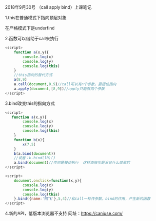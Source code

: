 2018年9月30号 （call apply bind）上课笔记

1.this在普通模式下指向顶层对象

   在严格模式下是underfind

2.函数可以借助于call来执行

```js
<script>
    function a(x,y){
    	console.log(x)
    	console.log(y)
    	console.log(this)
	} 
	//this指向的替代方式
	a(8,9)
	a.call(document,8,9)//call可以有n个参数，要错位指向
	a.apply(document,[8,9])//apply只能有两个参数
</script>
```

3.bind改变this的指向方式

```js
<script>
   function a(x,y){
    	console.log(x)
    	console.log(y)
    	console.log(this)
	} 
	function b(x){
    	x(7,5)	
	}
	b(a.bind(document))
	//或者：b.bind(10)()
	a.bind(document)//作用是被动执行  这样直接写是没音什么效果的
</script>
```

```js
<script>
    document.onclick=function(x,y){
    	console.log(x)
    	console.log(y)
    	console.log(this)
	}.bind({name:'阿飞'},5,4)//和call一样传参数，bind的作用，产生新的函数
</script>
```

4.新的API，低版本浏览器不支持 网址：https://caniuse.com/

```js

```

